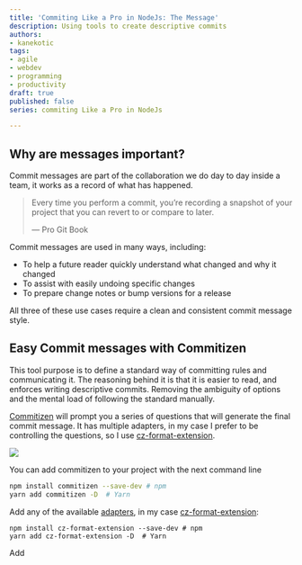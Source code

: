 ```yaml
---
title: 'Commiting Like a Pro in NodeJs: The Message'
description: Using tools to create descriptive commits
authors:
- kanekotic
tags:
- agile
- webdev
- programming
- productivity
draft: true
published: false
series: commiting Like a Pro in NodeJs

---
```

## Why are messages important?

Commit messages are part of the collaboration we do day to day inside a team, it works as a record of what has happened.

> Every time you perform a commit, you’re recording a snapshot of your project that you can revert to or compare to later.
>
> — Pro Git Book

Commit messages are used in many ways, including:

* To help a future reader quickly understand what changed and why it changed
* To assist with easily undoing specific changes
* To prepare change notes or bump versions for a release

All three of these use cases require a clean and consistent commit message style.

## Easy Commit messages with Commitizen

This tool purpose is to define a standard way of committing rules and communicating it. The reasoning behind it is that it is easier to read, and enforces writing descriptive commits. Removing the ambiguity of options and the mental load of following the standard manually.

[Commitizen](https://github.com/commitizen) will prompt you a series of questions that will generate the final commit message. It has multiple adapters, in my case I prefer to be controlling the questions, so I use [cz-format-extension](https://github.com/tyankatsu0105/cz-format-extension "tyankatsu0105/cz-format-extension").

![](https://commitizen-tools.github.io/commitizen/images/demo.gif)

You can add commitizen to your project with the next command line

```sh
npm install commitizen --save-dev # npm
yarn add commitizen -D  # Yarn
```

Add any of the available [adapters](https://github.com/commitizen/cz-cli#adapters), in my case [cz-format-extension](https://github.com/tyankatsu0105/cz-format-extension "tyankatsu0105/cz-format-extension"):

    npm install cz-format-extension --save-dev # npm
    yarn add cz-format-extension -D  # Yarn

Add